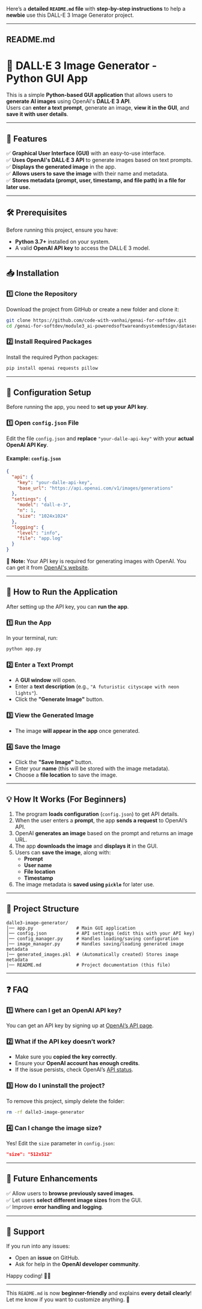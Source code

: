 Here’s a **detailed `README.md` file** with **step-by-step instructions** to help a **newbie** use this DALL-E 3 Image Generator project.

---

## **README.md**

# 🎨 DALL·E 3 Image Generator - Python GUI App  

This is a simple **Python-based GUI application** that allows users to **generate AI images** using OpenAI's **DALL·E 3 API**.  
Users can **enter a text prompt**, generate an image, **view it in the GUI**, and **save it with user details**.

---

## **📌 Features**
✅ **Graphical User Interface (GUI)** with an easy-to-use interface.  
✅ **Uses OpenAI's DALL·E 3 API** to generate images based on text prompts.  
✅ **Displays the generated image** in the app.  
✅ **Allows users to save the image** with their name and metadata.  
✅ **Stores metadata (prompt, user, timestamp, and file path) in a file for later use.**  

---

## **🛠 Prerequisites**
Before running this project, ensure you have:
- **Python 3.7+** installed on your system.
- A valid **OpenAI API key** to access the DALL·E 3 model.

---

## **📥 Installation**
### **1️⃣ Clone the Repository**
Download the project from GitHub or create a new folder and clone it:
```bash
git clone https://github.com/code-with-vanhai/genai-for-softdev.git
cd /genai-for-softdev/module3_ai-poweredsoftwareandsystemdesign/dataserialization_cdd/pickle/dalle3_gen_img_app
```

### **2️⃣ Install Required Packages**
Install the required Python packages:
```bash
pip install openai requests pillow
```

---

## **📝 Configuration Setup**
Before running the app, you need to **set up your API key**.

### **1️⃣ Open `config.json` File**
Edit the file `config.json` and **replace** `"your-dalle-api-key"` with your **actual OpenAI API Key**.

#### **Example: `config.json`**
```json
{
  "api": {
    "key": "your-dalle-api-key",
    "base_url": "https://api.openai.com/v1/images/generations"
  },
  "settings": {
    "model": "dall-e-3",
    "n": 1,
    "size": "1024x1024"
  },
  "logging": {
    "level": "info",
    "file": "app.log"
  }
}
```
🔹 **Note:** Your API key is required for generating images with OpenAI. You can get it from [OpenAI's website](https://platform.openai.com/).

---

## **🚀 How to Run the Application**
After setting up the API key, you can **run the app**.

### **1️⃣ Run the App**
In your terminal, run:
```bash
python app.py
```

### **2️⃣ Enter a Text Prompt**
- A **GUI window** will open.
- Enter a **text description** (e.g., `"A futuristic cityscape with neon lights"`).
- Click the **"Generate Image"** button.

### **3️⃣ View the Generated Image**
- The image **will appear in the app** once generated.

### **4️⃣ Save the Image**
- Click the **"Save Image"** button.
- Enter your **name** (this will be stored with the image metadata).
- Choose a **file location** to save the image.

---

## **💡 How It Works (For Beginners)**
1. The program **loads configuration** (`config.json`) to get API details.
2. When the user enters a **prompt**, the app **sends a request** to OpenAI’s API.
3. OpenAI **generates an image** based on the prompt and returns an image URL.
4. The app **downloads the image** and **displays it** in the GUI.
5. Users can **save the image**, along with:
   - **Prompt**
   - **User name**
   - **File location**
   - **Timestamp**
6. The image metadata is **saved using `pickle`** for later use.

---

## **📂 Project Structure**
```
dalle3-image-generator/
│── app.py                # Main GUI application
│── config.json           # API settings (edit this with your API key)
│── config_manager.py     # Handles loading/saving configuration
│── image_manager.py      # Handles saving/loading generated image metadata
│── generated_images.pkl  # (Automatically created) Stores image metadata
│── README.md             # Project documentation (this file)
```

---

## **❓ FAQ**
### **1️⃣ Where can I get an OpenAI API key?**
You can get an API key by signing up at [OpenAI’s API page](https://platform.openai.com/).

### **2️⃣ What if the API key doesn’t work?**
- Make sure you **copied the key correctly**.
- Ensure your **OpenAI account has enough credits**.
- If the issue persists, check OpenAI’s [API status](https://status.openai.com/).

### **3️⃣ How do I uninstall the project?**
To remove this project, simply delete the folder:
```bash
rm -rf dalle3-image-generator
```

### **4️⃣ Can I change the image size?**
Yes! Edit the `size` parameter in `config.json`:
```json
"size": "512x512"
```

---

## **📌 Future Enhancements**
✅ Allow users to **browse previously saved images**.  
✅ Let users **select different image sizes** from the GUI.  
✅ Improve **error handling and logging**.  

---

## **💬 Support**
If you run into any issues:
- Open an **issue** on GitHub.
- Ask for help in the **OpenAI developer community**.

Happy coding! 🚀🎨

---

This `README.md` is now **beginner-friendly** and explains **every detail clearly**! Let me know if you want to customize anything. 🚀